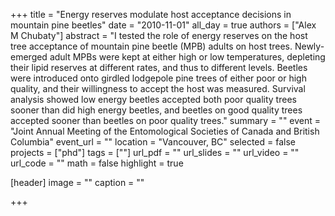 +++
title = "Energy reserves modulate host acceptance decisions in mountain pine beetles"
date = "2010-11-01"
all_day = true
authors = ["Alex M Chubaty"]
abstract = "I tested the role of energy reserves on the host tree acceptance of mountain pine beetle (MPB) adults on host trees. Newly-emerged adult MPBs were kept at either high or low temperatures, depleting their lipid reserves at different rates, and thus to different levels. Beetles were introduced onto girdled lodgepole pine trees of either poor or high quality, and their willingness to accept the host was measured. Survival analysis showed low energy beetles accepted both poor quality trees sooner than did high energy beetles, and beetles on good quality trees accepted sooner than beetles on poor quality trees."
summary = ""
event = "Joint Annual Meeting of the Entomological Societies of Canada and British Columbia"
event_url = ""
location = "Vancouver, BC"
selected = false
projects = ["phd"]
tags = [""]
url_pdf = ""
url_slides = ""
url_video = ""
url_code = ""
math = false
highlight = true

[header]
image = ""
caption = ""

+++
